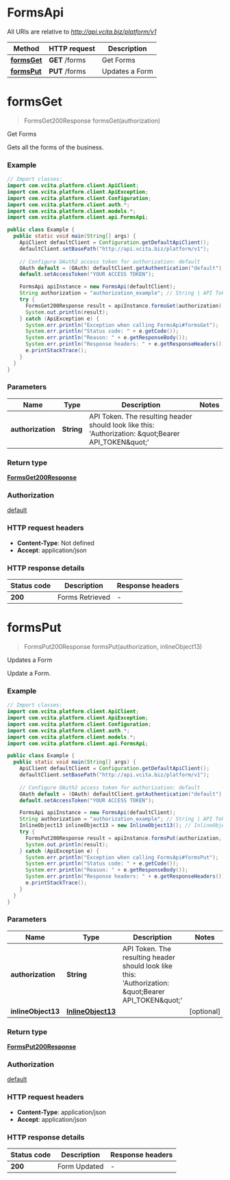 # FormsApi

All URIs are relative to *http://api.vcita.biz/platform/v1*

Method | HTTP request | Description
------------- | ------------- | -------------
[**formsGet**](FormsApi.md#formsGet) | **GET** /forms | Get Forms
[**formsPut**](FormsApi.md#formsPut) | **PUT** /forms | Updates a Form


<a name="formsGet"></a>
# **formsGet**
> FormsGet200Response formsGet(authorization)

Get Forms

Gets all the forms of the business.

### Example
```java
// Import classes:
import com.vcita.platform.client.ApiClient;
import com.vcita.platform.client.ApiException;
import com.vcita.platform.client.Configuration;
import com.vcita.platform.client.auth.*;
import com.vcita.platform.client.models.*;
import com.vcita.platform.client.api.FormsApi;

public class Example {
  public static void main(String[] args) {
    ApiClient defaultClient = Configuration.getDefaultApiClient();
    defaultClient.setBasePath("http://api.vcita.biz/platform/v1");
    
    // Configure OAuth2 access token for authorization: default
    OAuth default = (OAuth) defaultClient.getAuthentication("default");
    default.setAccessToken("YOUR ACCESS TOKEN");

    FormsApi apiInstance = new FormsApi(defaultClient);
    String authorization = "authorization_example"; // String | API Token. The resulting header should look like this: 'Authorization: \"Bearer API_TOKEN\"'
    try {
      FormsGet200Response result = apiInstance.formsGet(authorization);
      System.out.println(result);
    } catch (ApiException e) {
      System.err.println("Exception when calling FormsApi#formsGet");
      System.err.println("Status code: " + e.getCode());
      System.err.println("Reason: " + e.getResponseBody());
      System.err.println("Response headers: " + e.getResponseHeaders());
      e.printStackTrace();
    }
  }
}
```

### Parameters

Name | Type | Description  | Notes
------------- | ------------- | ------------- | -------------
 **authorization** | **String**| API Token. The resulting header should look like this: &#39;Authorization: \&quot;Bearer API_TOKEN\&quot;&#39; |

### Return type

[**FormsGet200Response**](FormsGet200Response.md)

### Authorization

[default](../README.md#default)

### HTTP request headers

 - **Content-Type**: Not defined
 - **Accept**: application/json

### HTTP response details
| Status code | Description | Response headers |
|-------------|-------------|------------------|
**200** | Forms Retrieved |  -  |

<a name="formsPut"></a>
# **formsPut**
> FormsPut200Response formsPut(authorization, inlineObject13)

Updates a Form

Update a Form.

### Example
```java
// Import classes:
import com.vcita.platform.client.ApiClient;
import com.vcita.platform.client.ApiException;
import com.vcita.platform.client.Configuration;
import com.vcita.platform.client.auth.*;
import com.vcita.platform.client.models.*;
import com.vcita.platform.client.api.FormsApi;

public class Example {
  public static void main(String[] args) {
    ApiClient defaultClient = Configuration.getDefaultApiClient();
    defaultClient.setBasePath("http://api.vcita.biz/platform/v1");
    
    // Configure OAuth2 access token for authorization: default
    OAuth default = (OAuth) defaultClient.getAuthentication("default");
    default.setAccessToken("YOUR ACCESS TOKEN");

    FormsApi apiInstance = new FormsApi(defaultClient);
    String authorization = "authorization_example"; // String | API Token. The resulting header should look like this: 'Authorization: \"Bearer API_TOKEN\"'
    InlineObject13 inlineObject13 = new InlineObject13(); // InlineObject13 | 
    try {
      FormsPut200Response result = apiInstance.formsPut(authorization, inlineObject13);
      System.out.println(result);
    } catch (ApiException e) {
      System.err.println("Exception when calling FormsApi#formsPut");
      System.err.println("Status code: " + e.getCode());
      System.err.println("Reason: " + e.getResponseBody());
      System.err.println("Response headers: " + e.getResponseHeaders());
      e.printStackTrace();
    }
  }
}
```

### Parameters

Name | Type | Description  | Notes
------------- | ------------- | ------------- | -------------
 **authorization** | **String**| API Token. The resulting header should look like this: &#39;Authorization: \&quot;Bearer API_TOKEN\&quot;&#39; |
 **inlineObject13** | [**InlineObject13**](InlineObject13.md)|  | [optional]

### Return type

[**FormsPut200Response**](FormsPut200Response.md)

### Authorization

[default](../README.md#default)

### HTTP request headers

 - **Content-Type**: application/json
 - **Accept**: application/json

### HTTP response details
| Status code | Description | Response headers |
|-------------|-------------|------------------|
**200** | Form Updated |  -  |

